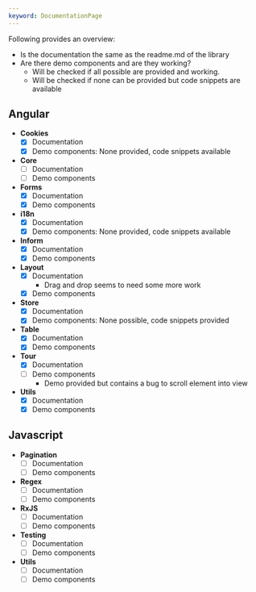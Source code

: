 ```yaml
---
keyword: DocumentationPage
---
```


Following provides an overview:
- Is the documentation the same as the readme.md of the library
- Are there demo components and are they working?
  - Will be checked if all possible are provided and working.
  - Will be checked if none can be provided but code snippets are available

## Angular

- **Cookies**
  - [x] Documentation
  - [x] Demo components: None provided, code snippets available
- **Core**
    - [ ] Documentation
    - [ ] Demo components
- **Forms**
  - [x] Documentation
  - [x] Demo components
- **i18n**
  - [x] Documentation
  - [x] Demo components: None provided, code snippets available
- **Inform**
  - [x] Documentation
  - [x] Demo components
- **Layout**
  - [x] Documentation
    - Drag and drop seems to need some more work
  - [x] Demo components
- **Store**
  - [x] Documentation
  - [x] Demo components: None possible, code snippets provided
- **Table**
  - [x] Documentation
  - [x] Demo components
- **Tour**
  - [x] Documentation
  - [ ] Demo components
    - Demo provided but contains a bug to scroll element into view
- **Utils**
  - [x] Documentation
  - [x] Demo components

## Javascript

- **Pagination**
    - [ ] Documentation
    - [ ] Demo components

- **Regex**
    - [ ] Documentation
    - [ ] Demo components

- **RxJS**
    - [ ] Documentation
    - [ ] Demo components

- **Testing**
    - [ ] Documentation
    - [ ] Demo components

- **Utils**
    - [ ] Documentation
    - [ ] Demo components
